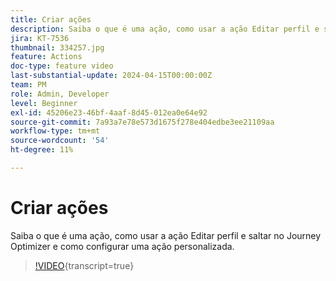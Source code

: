 ```yaml
---
title: Criar ações
description: Saiba o que é uma ação, como usar a ação Editar perfil e saltar no Journey Optimizer e como configurar uma ação personalizada.
jira: KT-7536
thumbnail: 334257.jpg
feature: Actions
doc-type: feature video
last-substantial-update: 2024-04-15T00:00:00Z
team: PM
role: Admin, Developer
level: Beginner
exl-id: 45206e23-46bf-4aaf-8d45-012ea0e64e92
source-git-commit: 7a93a7e78e573d1675f278e404edbe3ee21109aa
workflow-type: tm+mt
source-wordcount: '54'
ht-degree: 11%

---
```


# Criar ações

Saiba o que é uma ação, como usar a ação Editar perfil e saltar no Journey Optimizer e como configurar uma ação personalizada.

>[!VIDEO](https://video.tv.adobe.com/v/3428396?quality=12&learn=on){transcript=true}
